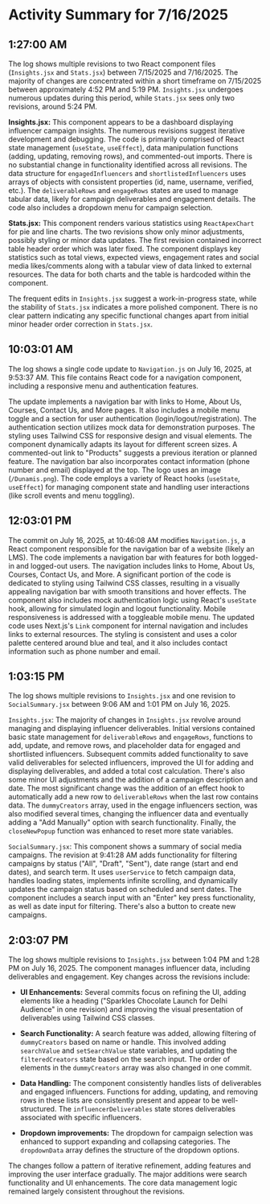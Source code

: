 # Activity Summary for 7/16/2025

## 1:27:00 AM
The log shows multiple revisions to two React component files (`Insights.jsx` and `Stats.jsx`) between 7/15/2025 and 7/16/2025.  The majority of changes are concentrated within a short timeframe on 7/15/2025 between approximately 4:52 PM and 5:19 PM.  `Insights.jsx` undergoes numerous updates during this period, while `Stats.jsx` sees only two revisions, around 5:24 PM.

**Insights.jsx:** This component appears to be a dashboard displaying influencer campaign insights.  The numerous revisions suggest iterative development and debugging. The code is primarily comprised of React state management (`useState`, `useEffect`), data manipulation functions (adding, updating, removing rows), and commented-out imports.  There is no substantial change in functionality identified across all revisions. The data structure for `engagedInfluencers` and `shortlistedInfluencers`  uses arrays of objects with consistent properties (id, name, username, verified, etc.).  The `deliverableRows` and `engageRows` states are used to manage tabular data, likely for campaign deliverables and engagement details.  The code also includes a dropdown menu for campaign selection.

**Stats.jsx:** This component renders various statistics using `ReactApexChart` for pie and line charts. The two revisions show only minor adjustments, possibly styling or minor data updates. The first revision contained incorrect table header order which was later fixed. The component displays key statistics such as total views, expected views, engagement rates and social media likes/comments along with a tabular view of data linked to external resources.  The data for both charts and the table is hardcoded within the component.

The frequent edits in `Insights.jsx` suggest a work-in-progress state, while the stability of `Stats.jsx` indicates a more polished component.  There is no clear pattern indicating any specific functional changes apart from initial minor header order correction in `Stats.jsx`.


## 10:03:01 AM
The log shows a single code update to `Navigation.js` on July 16, 2025, at 9:53:37 AM.  This file contains React code for a navigation component, including a responsive menu and authentication features.

The update implements a navigation bar with links to Home, About Us, Courses, Contact Us, and More pages.  It also includes a mobile menu toggle and a section for user authentication (login/logout/registration).  The authentication section utilizes mock data for demonstration purposes.  The styling uses Tailwind CSS for responsive design and visual elements.  The component dynamically adapts its layout for different screen sizes. A commented-out link to "Products" suggests a previous iteration or planned feature.  The navigation bar also incorporates contact information (phone number and email) displayed at the top.  The logo uses an image (`/Dunamis.png`).  The code employs a variety of React hooks (`useState`, `useEffect`) for managing component state and handling user interactions (like scroll events and menu toggling).


## 12:03:01 PM
The commit on July 16, 2025, at 10:46:08 AM modifies `Navigation.js`, a React component responsible for the navigation bar of a website (likely an LMS).  The code implements a navigation bar with features for both logged-in and logged-out users.  The navigation includes links to Home, About Us, Courses, Contact Us, and More.  A significant portion of the code is dedicated to styling using Tailwind CSS classes, resulting in a visually appealing navigation bar with smooth transitions and hover effects.  The component also includes mock authentication logic using React's `useState` hook, allowing for simulated login and logout functionality.  Mobile responsiveness is addressed with a toggleable mobile menu.  The updated code uses Next.js's `Link` component for internal navigation and includes links to external resources.  The styling is consistent and uses a color palette centered around blue and teal, and it also includes contact information such as phone number and email.


## 1:03:15 PM
The log shows multiple revisions to `Insights.jsx` and one revision to `SocialSummary.jsx`  between 9:06 AM and 1:01 PM on July 16, 2025.

`Insights.jsx`:  The majority of changes in `Insights.jsx` revolve around managing and displaying influencer deliverables.  Initial versions contained basic state management for  `deliverableRows` and `engageRows`,  functions to add, update, and remove rows,  and placeholder data for engaged and shortlisted influencers.  Subsequent commits added functionality to save valid deliverables for selected influencers, improved the UI for adding and displaying deliverables, and added a total cost calculation.  There's also some minor UI adjustments and the addition of a campaign description and date. The most significant change was the addition of an effect hook to automatically add a new row to `deliverableRows` when the last row contains data.  The `dummyCreators` array, used in the engage influencers section, was also modified several times, changing the influencer data and eventually adding a "Add Manually" option with search functionality.  Finally, the `closeNewPopup` function was enhanced to reset more state variables.


`SocialSummary.jsx`: This component shows a summary of social media campaigns. The revision at 9:41:28 AM adds functionality for filtering campaigns by status ("All", "Draft", "Sent"), date range (start and end dates), and search term. It uses `userService` to fetch campaign data, handles loading states, implements infinite scrolling, and dynamically updates the campaign status based on scheduled and sent dates.  The component includes a search input with an "Enter" key press functionality, as well as date input for filtering. There's also a button to create new campaigns.


## 2:03:07 PM
The log shows multiple revisions to `Insights.jsx` between 1:04 PM and 1:28 PM on July 16, 2025.  The component manages influencer data, including deliverables and engagement.  Key changes across the revisions include:

* **UI Enhancements:**  Several commits focus on refining the UI, adding elements like a heading ("Sparkles Chocolate Launch for Delhi Audience" in one revision) and improving the visual presentation of deliverables using Tailwind CSS classes.

* **Search Functionality:**  A search feature was added, allowing filtering of `dummyCreators` based on name or handle.  This involved adding `searchValue` and `setSearchValue` state variables, and updating the `filteredCreators` state based on the search input.  The order of elements in the `dummyCreators` array was also changed in one commit.

* **Data Handling:** The component consistently handles lists of deliverables and engaged influencers.  Functions for adding, updating, and removing rows in these lists are consistently present and appear to be well-structured.  The `influencerDeliverables` state stores deliverables associated with specific influencers.

* **Dropdown improvements:** The dropdown for campaign selection was enhanced to support expanding and collapsing categories. The `dropdownData` array defines the structure of the dropdown options.

The changes follow a pattern of iterative refinement, adding features and improving the user interface gradually.  The major additions were search functionality and UI enhancements.  The core data management logic remained largely consistent throughout the revisions.
